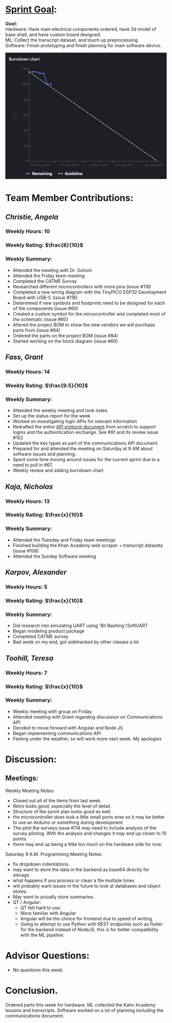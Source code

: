 # [Sprint Goal](https://gitlab.com/msoe.edu/sdl/y23-senior-design/24-transcription-study-assistant/-/milestones/4#tab-issues): 
***Goal:***  
Hardware: Have main electrical components ordered, have 3d model of base shell, and have custom board designed.  
ML: Collect the transcript dataset, and touch up preprocessing  
Software: Finish prototyping and finish planning for main software device.

![image](uploads/1a45a06d3ac5c8521fa837e17d1f7aea/image.png)

# Team Member Contributions:
## *Christie, Angela*
### Weekly Hours: 10
### Weekly Rating: $`\frac{8}{10}`$
### Weekly Summary: 
- Attended the meeting with Dr. Sohoni
- Attended the Friday team meeting
- Completed the CATME Survey
- Researched different microcontrollers with more pins (issue #118)
- Completed a new wiring diagram with the TinyPICO ESP32 Development Board with USB-C (issue #118)
- Determined if new symbols and footprints need to be designed for each of the components (issue #60)
- Created a custom symbol for the microcontroller and completed most of the schematic (issue #60)
- Altered the project BOM to show the new vendors we will purchase parts from (issue #84)
- Ordered the parts on the project BOM (issue #84)
- Started working on the block diagram (issue #60)


## *Fass, Grant*
### Weekly Hours: 14
### Weekly Rating: $`\frac{9.5}{10}`$
### Weekly Summary:
- Attended the weekly meeting and took notes
- Set up the status report for the week
- Worked on investigating login APIs for relevant information
- Redrafted the entire [API protocol document](https://gitlab.com/msoe.edu/sdl/y23-senior-design/24-transcription-study-assistant/-/wikis/%5BDocumentation%5D-API-Communication-Protocol) from scratch to support logins and the authentication exchange. See #91 and its review issue #102 
- Updated the key types as part of the communications API document.
- Prepared for and attended the meeting on Saturday at 9 AM about software issues and planning.
- Spent some time moving around issues for the current sprint due to a need to pull in #67.
- Weekly review and adding burndown chart

## *Kaja, Nicholas*
### Weekly Hours: 13
### Weekly Rating: $`\frac{x}{10}`$
### Weekly Summary: 
- Attended the Tuesday and Friday team meetings
- Finished building the Khan Academy web scraper + transcript datasets (issue #108)
- Attended the Sunday Software meeting


## *Karpov, Alexander*
### Weekly Hours: 5
### Weekly Rating: $`\frac{x}{10}`$
### Weekly Summary:
- Did research into simulating UART using 'Bit Bashing'/SoftUART
- Began modeling product package
- Completed CATME survey
- Bad week on my end, got sidetracked by other classes a lot

## *Toohill, Teresa*
### Weekly Hours: 7
### Weekly Rating: $`\frac{x}{10}`$
### Weekly Summary:
- Weekly meeting with group on Friday.
- Attended meeting with Grant regarding discussion on Communications API
- Decided to move forward with Angular and Node JS
- Began implementing communications API
- Feeling under the weather, so will work more next week. My apologies

# Discussion:
## Meetings:
Weekly Meeting Notes:
- Closed out all of the items from last week.
- Retro looks good, especially the level of detail.
- Structure of the sprint plan looks good as well.
- the microcontroller does look a little small ports wise so it may be better to use an Arduino or something during development
- The pilot the surveys issue #114 may need to include analysis of the survey piloting. With the analysis and changes it may end up closer to 10 points.
- there may end up being a little too much on the hardware side for now.

Saturday 9 A.M. Programming Meeting Notes:
- fix dropdown indentations.
- may want to store the data in the backend as base64 directly for storage.
- what happens if you process or clean a file multiple times
- will probably want issues in the future to look at databases and object stores.
- May want to actually store summaries.
- QT / Angular:
  - QT felt hard to use. 
  - More familiar with Angular
  - Angular will be the choice for frontend due to speed of writing.
  - Going to attempt to use Python with REST endpoints such as flutter for the backend instead of NodeJS. this is for better compatibility with the ML pipeline.

# Advisor Questions:
- No questions this week.

# Conclusion.
Ordered parts this week for hardware. ML collected the Kahn Academy lessons and transcripts. Software worked on a lot of planning including the communications document.













